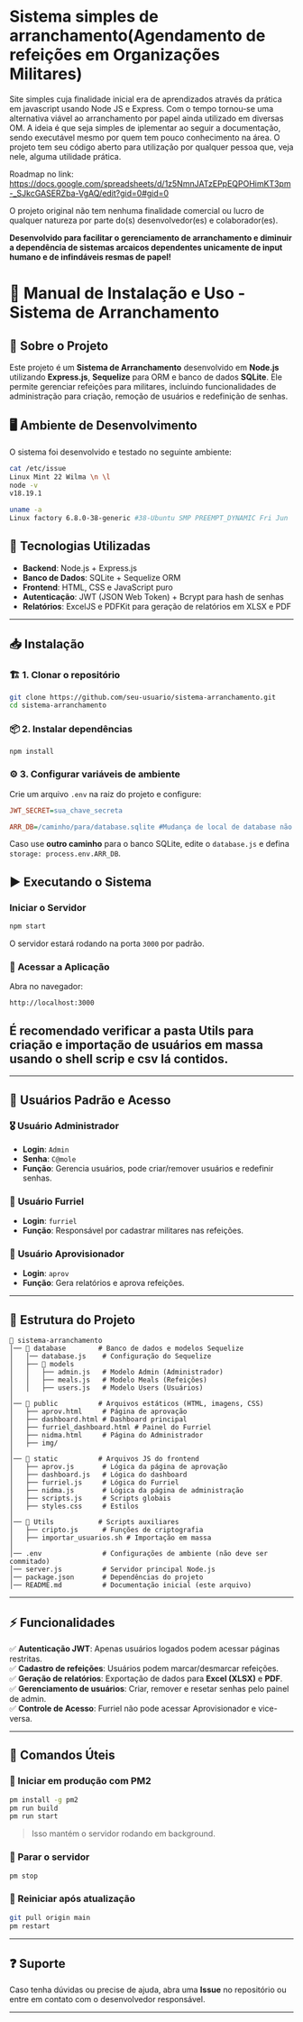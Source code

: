 # Sistema simples de arranchamento(Agendamento de refeições em Organizações Militares)

Site simples cuja finalidade inicial era de aprendizados através da prática em javascript usando Node JS e Express.
Com o tempo tornou-se uma alternativa viável ao arranchamento por papel ainda utilizado em diversas OM. 
A ideia é que seja simples de iplementar ao seguir a documentação, sendo executável mesmo por quem tem pouco conhecimento na área.
O projeto tem seu código aberto para utilização por qualquer pessoa que, veja nele, alguma utilidade prática.

Roadmap no link:
https://docs.google.com/spreadsheets/d/1z5NmnJATzEPpEQPOHimKT3pm-_SJkcGASERZba-VgAQ/edit?gid=0#gid=0

O projeto original não tem nenhuma finalidade comercial ou lucro de qualquer natureza por parte do(s) desenvolvedor(es) e colaborador(es).

**Desenvolvido para facilitar o gerenciamento de arranchamento e diminuir a dependência de sistemas arcaicos dependentes unicamente de input humano e de infindáveis resmas de papel!** 

# 📜 Manual de Instalação e Uso - Sistema de Arranchamento

## 📌 Sobre o Projeto
Este projeto é um **Sistema de Arranchamento** desenvolvido em **Node.js** utilizando **Express.js**, **Sequelize** para ORM e banco de dados **SQLite**. Ele permite gerenciar refeições para militares, incluindo funcionalidades de administração para criação, remoção de usuários e redefinição de senhas.

## 🖥️ Ambiente de Desenvolvimento
O sistema foi desenvolvido e testado no seguinte ambiente:

```sh
cat /etc/issue
Linux Mint 22 Wilma \n \l
node -v
v18.19.1
```

```sh
uname -a
Linux factory 6.8.0-38-generic #38-Ubuntu SMP PREEMPT_DYNAMIC Fri Jun  7 15:25:01 UTC 2024 x86_64 x86_64 x86_64 GNU/Linux
```

## 🚀 Tecnologias Utilizadas
- **Backend**: Node.js + Express.js
- **Banco de Dados**: SQLite + Sequelize ORM
- **Frontend**: HTML, CSS e JavaScript puro
- **Autenticação**: JWT (JSON Web Token) + Bcrypt para hash de senhas
- **Relatórios**: ExcelJS e PDFKit para geração de relatórios em XLSX e PDF

---

## 📥 Instalação

### 🏗️ 1. Clonar o repositório
```sh
git clone https://github.com/seu-usuario/sistema-arranchamento.git
cd sistema-arranchamento
```

### 📦 2. Instalar dependências
```sh
npm install
```

### ⚙️ 3. Configurar variáveis de ambiente
Crie um arquivo `.env` na raiz do projeto e configure:
```ini
JWT_SECRET=sua_chave_secreta

ARR_DB=/caminho/para/database.sqlite #Mudança de local de database não foi implementada no projeto original mas é altamente recomendado
```

Caso use **outro caminho** para o banco SQLite, edite o `database.js` e defina `storage: process.env.ARR_DB`.

## ▶️ Executando o Sistema

###  Iniciar o Servidor
```sh
npm start
```
O servidor estará rodando na porta `3000` por padrão.

### 📍 Acessar a Aplicação
Abra no navegador:
```
http://localhost:3000
```

## É recomendado verificar a pasta Utils para criação e importação de usuários em massa usando o shell scrip e csv lá contidos.
---

## 🔑 Usuários Padrão e Acesso

### 🎖️ **Usuário Administrador**
- **Login**: `Admin`
- **Senha**: `C@mole`
- **Função**: Gerencia usuários, pode criar/remover usuários e redefinir senhas.

### 🏅 **Usuário Furriel**
- **Login**: `furriel`
- **Função**: Responsável por cadastrar militares nas refeições.

### 📝 **Usuário Aprovisionador**
- **Login**: `aprov`
- **Função**: Gera relatórios e aprova refeições.

---

## 📑 Estrutura do Projeto

```
📂 sistema-arranchamento
│── 📂 database        # Banco de dados e modelos Sequelize
│   │── database.js    # Configuração do Sequelize
│   ├── 📂 models
│   │   ├── admin.js   # Modelo Admin (Administrador)
│   │   ├── meals.js   # Modelo Meals (Refeições)
│   │   ├── users.js   # Modelo Users (Usuários)
│
│── 📂 public          # Arquivos estáticos (HTML, imagens, CSS)
│   ├── aprov.html     # Página de aprovação
│   ├── dashboard.html # Dashboard principal
│   ├── furriel_dashboard.html # Painel do Furriel
│   ├── nidma.html     # Página do Administrador
│   ├── img/
│
│── 📂 static          # Arquivos JS do frontend
│   ├── aprov.js       # Lógica da página de aprovação
│   ├── dashboard.js   # Lógica do dashboard
│   ├── furriel.js     # Lógica do Furriel
│   ├── nidma.js       # Lógica da página de administração
│   ├── scripts.js     # Scripts globais
│   ├── styles.css     # Estilos
│
│── 📂 Utils           # Scripts auxiliares
│   ├── cripto.js      # Funções de criptografia
│   ├── importar_usuarios.sh # Importação em massa
│
│── .env               # Configurações de ambiente (não deve ser commitado)
│── server.js          # Servidor principal Node.js
│── package.json       # Dependências do projeto
│── README.md          # Documentação inicial (este arquivo)
```

---

## ⚡ Funcionalidades

✅ **Autenticação JWT**: Apenas usuários logados podem acessar páginas restritas.  
✅ **Cadastro de refeições**: Usuários podem marcar/desmarcar refeições.  
✅ **Geração de relatórios**: Exportação de dados para **Excel (XLSX)** e **PDF**.  
✅ **Gerenciamento de usuários**: Criar, remover e resetar senhas pelo painel de admin.  
✅ **Controle de Acesso**: Furriel não pode acessar Aprovisionador e vice-versa.  

---

## 🔧 Comandos Úteis

### 📌 Iniciar em produção com **PM2**
```sh
pm install -g pm2
pm run build
pm run start
```
> Isso mantém o servidor rodando em background.

### 📌 Parar o servidor
```sh
pm stop
```

### 📌 Reiniciar após atualização
```sh
git pull origin main
pm restart
```

---

## ❓ Suporte
Caso tenha dúvidas ou precise de ajuda, abra uma **Issue** no repositório ou entre em contato com o desenvolvedor responsável.

---
